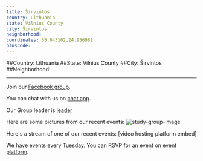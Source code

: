 ```yaml
---
title: Širvintos
country: Lithuania
state: Vilnius County
city: Širvintos
neighborhood: 
coordinates: 55.043102,24.956981
plusCode:
---
```


##Country: Lithuania
##State: Vilnius County
##City: Širvintos
##Neighborhood: 
*****
Join our [Facebook group](https://www.facebook.com/groups/free.code.camp.sirvintos/).

You can chat with us on [chat app]().

Our Group leader is [leader]()

Here are some pictures from our recent events:
![study-group-image]()

Here's a stream of one of our recent events:
[video hosting platform embed]

We have events every Tuesday. You can RSVP for an event on [event platform]().
